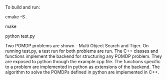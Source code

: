 To build and run:

cmake -S .

make

python test.py


Two POMDP problems are shown - Multi Object Search and Tiger. On running test.py, a test run for both problems are run. The C++ classes and functions implement the backend for structuring any POMDP problem. They are exposed to python through the example.cpp file. The functions specific to a problem are implemented in python as extensions of the backend. The algorithm to solve the POMDPs defined in python are implemented in C++. 

